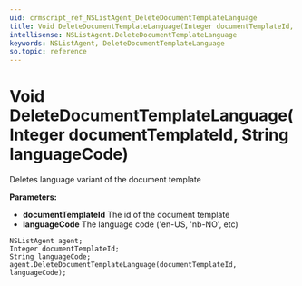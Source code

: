 ```yaml
---
uid: crmscript_ref_NSListAgent_DeleteDocumentTemplateLanguage
title: Void DeleteDocumentTemplateLanguage(Integer documentTemplateId, String languageCode)
intellisense: NSListAgent.DeleteDocumentTemplateLanguage
keywords: NSListAgent, DeleteDocumentTemplateLanguage
so.topic: reference
---
```


# Void DeleteDocumentTemplateLanguage(Integer documentTemplateId, String languageCode)

Deletes language variant of the document template

**Parameters:**
 - **documentTemplateId** The id of the document template
 - **languageCode** The language code ('en-US, 'nb-NO', etc)

```crmscript
NSListAgent agent;
Integer documentTemplateId;
String languageCode;
agent.DeleteDocumentTemplateLanguage(documentTemplateId, languageCode);
```

